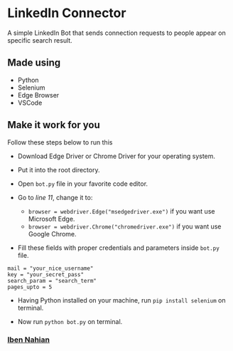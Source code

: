 # LinkedIn Connector

A simple LinkedIn Bot that sends connection requests to people appear on specific search result.

## Made using

- Python
- Selenium
- Edge Browser
- VSCode

## Make it work for you

Follow these steps below to run this

- Download Edge Driver or Chrome Driver for your operating system.

- Put it into the root directory.

- Open ```bot.py``` file in your favorite code editor.

- Go to _line 11_, change it to:
  - ```browser = webdriver.Edge("msedgedriver.exe")``` if you want use Microsoft Edge.
  - ```browser = webdriver.Chrome("chromedriver.exe")``` if you want use Google Chrome.

- Fill these fields with proper credentials and parameters inside ```bot.py``` file.

```
mail = "your_nice_username"
key = "your_secret_pass"
search_param = "search_term"
pages_upto = 5
```

- Having Python installed on your machine, run ```pip install selenium``` on terminal.

- Now run ```python bot.py``` on terminal.

### [Iben Nahian](https://www.linkedin.com/in/evilprince2009/)
